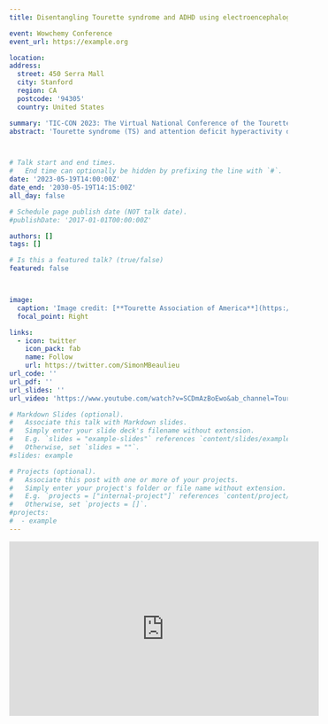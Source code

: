 ```yaml
---
title: Disentangling Tourette syndrome and ADHD using electroencephalography and functional connectivity

event: Wowchemy Conference
event_url: https://example.org

location:
address:
  street: 450 Serra Mall
  city: Stanford
  region: CA
  postcode: '94305'
  country: United States

summary: 'TIC-CON 2023: The Virtual National Conference of the Tourette Association of America'
abstract: 'Tourette syndrome (TS) and attention deficit hyperactivity disorder (ADHD) frequently co-occur. However, it remains unclear how the neurobiological underpinnings of TS and ADHD may be similar or different. By assessing functional connectivity in 137 children with either TS, ADHD, TS+ADHD, or who are typically developing controls, we wish to better understand the co-occurrence of TS and ADHD and its neurobiological underpinnings. This study will also assess how patterns of functional connectivity are associated with different measures of emotional and behavioral functioning, as well as with the severity of inattentive and hyperactive symptoms.'



# Talk start and end times.
#   End time can optionally be hidden by prefixing the line with `#`.
date: '2023-05-19T14:00:00Z'
date_end: '2030-05-19T14:15:00Z'
all_day: false

# Schedule page publish date (NOT talk date).
#publishDate: '2017-01-01T00:00:00Z'

authors: []
tags: []

# Is this a featured talk? (true/false)
featured: false



image:
  caption: 'Image credit: [**Tourette Association of America**](https://touretteconference.org/)'
  focal_point: Right

links:
  - icon: twitter
    icon_pack: fab
    name: Follow
    url: https://twitter.com/SimonMBeaulieu
url_code: ''
url_pdf: ''
url_slides: ''
url_video: 'https://www.youtube.com/watch?v=SCDmAzBoEwo&ab_channel=TouretteAssociationofAmerica'

# Markdown Slides (optional).
#   Associate this talk with Markdown slides.
#   Simply enter your slide deck's filename without extension.
#   E.g. `slides = "example-slides"` references `content/slides/example-slides.md`.
#   Otherwise, set `slides = ""`.
#slides: example

# Projects (optional).
#   Associate this post with one or more of your projects.
#   Simply enter your project's folder or file name without extension.
#   E.g. `projects = ["internal-project"]` references `content/project/deep-learning/index.md`.
#   Otherwise, set `projects = []`.
#projects:
#  - example
---
```


<iframe width="560" height="315" src="https://www.youtube.com/embed/SCDmAzBoEwo?si=9VWB47UrSsDDc53I" title="YouTube video player" frameborder="0" allow="accelerometer; autoplay; clipboard-write; encrypted-media; gyroscope; picture-in-picture; web-share" allowfullscreen></iframe>